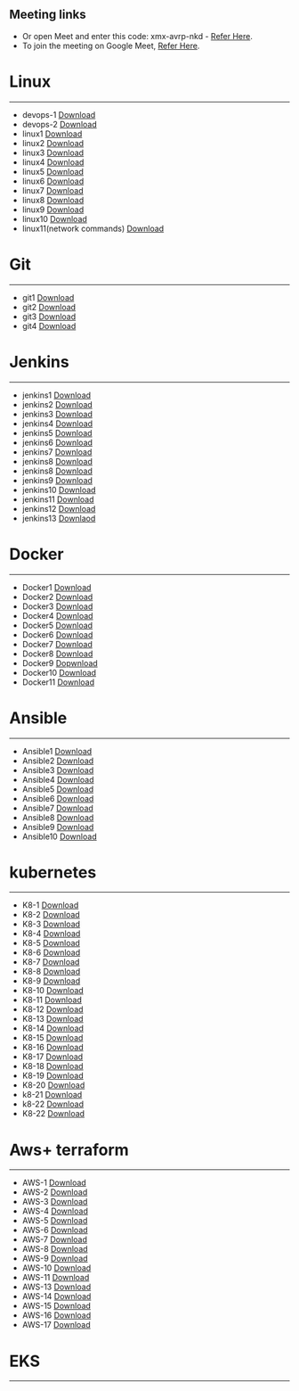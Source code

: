 Meeting links
-------------------------------------------------------------------
* Or open Meet and enter this code: xmx-avrp-nkd - [Refer Here](https://meet.goto.com/malleshsvu/devops18-vt).
* To join the meeting on Google Meet, [Refer Here](https://meet.google.com/xmx-avrp-nkd).

# Linux
----------------------------------------------------------------------
* devops-1 [Download](https://transcripts.gotomeeting.com/#/s/c0640873245789052b1d1608612f75b6750accc5fc7b1c7bd163be3676500645)
* devops-2 [Download](https://transcripts.gotomeeting.com/#/s/6a5623a34959f6822b7c395116393e792cf657ae9a1dd4146946ec81b9935b41)
* linux1 [Download](https://transcripts.gotomeeting.com/#/s/a21133dc744ab84a478f345ba71b66373b8a38f17bf13cdbbba09467dec380d6)
* linux2 [Download](https://transcripts.gotomeeting.com/#/s/994e75caf57c920ef461280aa371e2d5557056e1c03dbd250d2cb7936959085c)
* linux3 [Download](https://transcripts.gotomeeting.com/#/s/1a7d8d1471d56fa4efda5de25a2913a1c80979d3b209c6e9ad5b053fffbecd91)
* linux4 [Download](https://transcripts.gotomeeting.com/#/s/db31f7d6fd044cd3db60ce4ecd773068a98d4bea221c74d4d226419c8284c535)
* linux5 [Download](https://transcripts.gotomeeting.com/#/s/d9d1ee7df54ef3f1f1e7c43d339affa0569677e97d1b97ee58c4fe1adca7d245)
* linux6 [Download](https://transcripts.gotomeeting.com/#/s/672ccfb91df59c508817325a6250d9e0f0b1a13547e8acf7901c14f745537611)
* linux7 [Download](https://transcripts.gotomeeting.com/#/s/64c1359d4ac052e15cded69d5a7e73900221abf62baf6e38109805cd6ea5f762)
* linux8 [Download](https://transcripts.gotomeeting.com/#/s/aaf6dfa6cef03c09b79bc6bd9c79a9d4b4622f1f43626c53b34f1c0fd8a03c49)
* linux9 [Download](https://transcripts.gotomeeting.com/#/s/f0db05e6b302de422eb92079b853d39f5e30c25812b7dd2b1f56633bc8b8ed6d)
* linux10 [Download](https://transcripts.gotomeeting.com/#/s/b4cdc526f08e6d22cb4f300c80ea783d63aff46cfe02479f4091423ebf1b58fc)
* linux11(network commands) [Download](https://transcripts.gotomeeting.com/#/s/c4c70745623d41258afc615d4d73150de6fa586ede01146ae5f22a67d1c8e38f)

# Git
-----------------------------------------------
* git1 [Download](https://transcripts.gotomeeting.com/#/s/6204727710965b8f4d6ff70847b23926fd682399d1f04abf2da718f13377de19)
* git2 [Download](https://transcripts.gotomeeting.com/#/s/b1a672be5a1fca18938044d651e7ea6f743227add56cef08aa19d1e95e637edf)
* git3 [Download](https://transcripts.gotomeeting.com/#/s/bcb1525c39891c8d46f658c5ea8e06f56f6087662bf6d78ba9a16685192e07bc)
* git4 [Download](https://transcripts.gotomeeting.com/#/s/024773fe87d8a3904786cd2c978e684ab43cc6d14a4b98e09c09f9c6dfe66f72)


# Jenkins
--------------------------------------------------------------------------
* jenkins1 [Download](https://transcripts.gotomeeting.com/#/s/ad77ee1ef695b7a74108eb84ad6b6590a3847b6f9e07ba04e09d3099ae88f281)
* jenkins2 [Download](https://transcripts.gotomeeting.com/#/s/b5c3e6b05f5154cbda3150631bec63185da520385df70dbdf7685c6d3c14a409)
* jenkins3 [Download](https://transcripts.gotomeeting.com/#/s/713c075868eeed8c8ce040af811fc6497556b6e19948ed3e2f50593d93c9d085)
* jenkins4 [Download](https://transcripts.gotomeeting.com/#/s/6df610b8306c73044fb4540e356c968d1571608d09dded0c3548067932b1f06)
* jenkins5 [Download](https://transcripts.gotomeeting.com/#/s/e4c623f9fe9b545491668c52f85a87e49480dd9535d22a0b99d4709d1ea7c5af)
* jenkins6 [Download](https://transcripts.gotomeeting.com/#/s/18f6177301a0e7bb452008d9bca2e5b11896cdc088aa04e0172a65cc842663f4)
* jenkins7 [Download](https://transcripts.gotomeeting.com/#/s/091d3700ca9d0333e724890f07e5bda27e3ecd3de3bbb305e66c45b0b54664de)
* jenkins8 [Download](https://transcripts.gotomeeting.com/#/s/f244a67ffff14cc792bf29c54dcb6a32e056aef5be200cd6dbf4baa8d9cf9da5)
* jenkins8 [Download](https://transcripts.gotomeeting.com/#/s/8a8ba204454de8766e2effab2ebd8e0c50109a48120f8ecff611520da49e5c64)
* jenkins9 [Download](https://transcripts.gotomeeting.com/#/s/654b134ba88457e20cf44d61dbe9f3d75afe28fc3bfd07b505870d0c9bfb20e8)
* jenkins10 [Download](https://transcripts.gotomeeting.com/#/s/654b134ba88457e20cf44d61dbe9f3d75afe28fc3bfd07b505870d0c9bfb20e8)
* jenkins11 [Download](https://transcripts.gotomeeting.com/#/s/9843a93d7df78c7fb1531bad33544b2d967e362f33e9a943e494f60692c7f0d8)
* jenkins12 [Download](https://transcripts.gotomeeting.com/#/s/2b725c4dfe93ccdb127e6a14b0ef278bb962a02d37c8891ffd42e22a80f08fda)
* jenkins13 [Downlaod](https://transcripts.gotomeeting.com/#/s/2dfdcd5419a2af5f780841215cc7493b42c1727af85e6e1005262c1f24ccdcfc)

# Docker
-------------------------------------------------------------------------------
* Docker1 [Download](https://transcripts.gotomeeting.com/#/s/9821375dc9189fb481d577660477119ab7a155fae63e887e856d514b86c8e64e)
* Docker2 [Download](https://transcripts.gotomeeting.com/#/s/0f91065b2111d77d276a91243798c19813c206205e83aace04f6f5f3a5d4117c)
* Docker3 [Download](https://transcripts.gotomeeting.com/#/s/20e82b67a25eb036fab3e2035a9b5c363ba6dcc1b3cacd493e4b221bd4426d42) 
* Docker4 [Download](https://transcripts.gotomeeting.com/#/s/a040ac11a66195192bb9c41366c05aaaf757864487159d55ddb7c9864e6ba688)
* Docker5 [Download](https://transcripts.gotomeeting.com/#/s/907e7c713012febe00b3706699ded9a3523841be06ad0a74515576395c96e07b)
* Docker6 [Download](https://transcripts.gotomeeting.com/#/s/5087f3a10551ad5d0c0e9343ef926a59ea78aa97a3fccd105726033e4b237bf6)
* Docker7 [Download](https://transcripts.gotomeeting.com/#/s/903c5e4777434a3b568d2926c366bf328ab8c620372cd0b8bbd2258373133746)
* Docker8 [Download](https://transcripts.gotomeeting.com/#/s/f9bbe73b3e51f19e587e9e3ddb48c589df296af77b04f298c0bbe61e9b399363)
* Docker9 [Dopwnload](https://transcripts.gotomeeting.com/#/s/54bf11634bce60d8e3fd42e52db045b490e3233162227c87bf9b89121e2f3636)
* Docker10 [Download](https://transcripts.gotomeeting.com/#/s/a32c14e04497e4a7171923981d300768857990c872f4ea6da522cdf6c2ea78fa)
* Docker11 [Download](https://transcripts.gotomeeting.com/#/s/51ef4ba93004ab926afd8b9da3a2f85275d34b9ad95671899f8a21cd3d164a34)


# Ansible
--------------------------------------------------------------------------------
* Ansible1 [Download](https://transcripts.gotomeeting.com/#/s/c0299ea7ab662f6eee271bee22f01633a848fa55f4af4221e65bcee5ada1e9fc)
* Ansible2 [Download](https://transcripts.gotomeeting.com/#/s/f7d2da506a06c07110eea4b5443f4567870b3939152cebb2102104f256570e49)
* Ansible3 [Download](https://transcripts.gotomeeting.com/#/s/3fd55093e6ec9efa78685084e12bf111a26e44e91898e15debf51b1371ef2b1b)
* Ansible4 [Download](https://transcripts.gotomeeting.com/#/s/536969979111f77f91c12c654ddd082c1ee4afc2923cd25b077d31cb4a547101)
* Ansible5 [Download](https://transcripts.gotomeeting.com/#/s/1e4953f3bfee496bb7d9489ab7725c35eb93adad6e4df36c49f22b6c925f091f)
* Ansible6 [Download](https://transcripts.gotomeeting.com/#/s/1ae9b3025cbc0ae244ca0250694e765e861614703b92c779f8de537ec9242b7a)
* Ansible7 [Download](https://transcripts.gotomeeting.com/#/s/b82acedd6dcd136c9a17421e0eb8bee6c93f905d5dc1f701122ecee6663a68a3)
* Ansible8 [Download](https://transcripts.gotomeeting.com/#/s/9be9134eb319991ce40e2ac258b1fb4b417527995603d1d20ba4259e516cf7e0)
* Ansible9 [Download](https://transcripts.gotomeeting.com/#/s/de1224c3537762837ef10d565ec41e2e74e180125864a970536bab773784213c)
* Ansible10 [Download](https://transcripts.gotomeeting.com/#/s/03342c368a81c9a75c031e831ae08d95d17cd4de1bf221c4aed2fa44e5e249b0)


# kubernetes
-------------------------------------------------------------------------
* K8-1 [Download](https://transcripts.gotomeeting.com/#/s/1debda9a478a7481cdf4e6ce4b58143d42524b5b4f5394db6765d067c905129f)
* K8-2 [Download](https://transcripts.gotomeeting.com/#/s/95fe31e75faaa917862ab49d3f057e079d1f269eebf4f2bba5126d49ee1ee8f3)
* K8-3 [Download](https://transcripts.gotomeeting.com/#/s/23f766573318925b4ac3e33f42449a2b54562754d4efaf90d73ec39c799c33b4)
* K8-4 [Download](https://transcripts.gotomeeting.com/#/s/21bb828a369c9ace43097deb8ff77703f358a18ba2e9b8cab51e3d808ad36a86)
* K8-5 [Download](https://transcripts.gotomeeting.com/#/s/9e5860d361b19fcee5b90ee8a6d57bf538cae966574c88769cce38691912d73c) 
* K8-6 [Download](https://transcripts.gotomeeting.com/#/s/48887ce8eff7c87105b83cfc65ad8c46710665c814a29118886f7c0776e757df) 
* K8-7 [Download](https://transcripts.gotomeeting.com/#/s/320a9239aeb057df0091cd47ee3193a9157e5dfd83f18b7e4243c7a975ea221f) 
* K8-8 [Download](https://transcripts.gotomeeting.com/#/s/f07abd3b9c35b1d21a7f5e8c1a38ccef4586c3cc7b7a9a8d534ade8137ea1806) 
* K8-9 [Download](https://transcripts.gotomeeting.com/#/s/fb5833fe06be61a59f3806096f504da3f468fe2dcb365d8ddcd028c5450e908b)
* K8-10 [Download](https://transcripts.gotomeeting.com/#/s/865f2438b983c45eb0bf4ecfa870c843c1f52b948473a18f5c288278af228946)
* K8-11 [Download](https://transcripts.gotomeeting.com/#/s/836d2d38fc511c7f2eb56fb047692ab77d297972a8ca6e76364f8094bbc7b6ad)
* K8-12 [Download](https://transcripts.gotomeeting.com/#/s/cb4fa75284c21b2a9362c1eab3fea6b3a25bfcb3a6be8da5d0af9f21865167ef)
* K8-13 [Download](https://transcripts.gotomeeting.com/#/s/13774f27e94131488dae239bc81c466bcc6a347f17686019aa89a2e4eed77140)
* K8-14 [Download](https://transcripts.gotomeeting.com/#/s/c3f67507e09c3ea73e04cbfdee9d4d4e7d85289a589b31ebadf4ce84f1a13010)
* K8-15 [Download](https://transcripts.gotomeeting.com/#/s/a9246eb6e0305d2b1f1d80a53e0c484053833b1a73c6ec42fac64d6a38b03c0d)
* K8-16 [Download](https://transcripts.gotomeeting.com/#/s/912d184f0262bf17f11746dbd325f87974784c6c0a01da11f714b806a9a2c224)
* K8-17 [Download](https://transcripts.gotomeeting.com/#/s/a4c8afd9282a014da00899d07c3780451ac2048f2fcee3ae05042e10bdc1f459)
* K8-18 [Download](https://transcripts.gotomeeting.com/#/s/83f1dc99846eb7b9cb8fa602af1ab2e772f21d44679b840e7504aca4510d8de1)
* K8-19 [Download](https://transcripts.gotomeeting.com/#/s/5f6a88b156e3b2361c9cb6e2abe6b9d3b3a978d6234545f27ef6566c4228e53e)
* K8-20 [Download](https://transcripts.gotomeeting.com/#/s/83aded90df7417bf4ae69a75212442977ee96acb5e90a36588569e3b1381e578)
* k8-21 [Download](https://transcripts.gotomeeting.com/#/s/88662289c719c4c933c2cdfaf2e6f47af596d989a2ee53a5dabe996bb0217373)
* k8-22 [Download](https://transcripts.gotomeeting.com/#/s/f56a5aa0f4f2b6a2b97fc9559e97b380926168169067f1abd6a38a1ab3cf8b0d)
* K8-22 [Download](https://transcripts.gotomeeting.com/#/s/e8abd48ed5bfbfa96eb9e263136942367d8423a428e06f06ff3e26085b5b83e2)



# Aws+ terraform
-------------------------------------------------------------------------------
* AWS-1 [Download](https://transcripts.gotomeeting.com/#/s/3111b007724169b1f5b2e8a221caa945a94367fc35e0a8e37d1888e746191156) 
* AWS-2 [Download](https://transcripts.gotomeeting.com/#/s/b08167a7bf74f69a937b1b560404e1aa7747463a0ef1759db1b6ad70a5ba2f44) 
* AWS-3 [Download](https://transcripts.gotomeeting.com/#/s/572043c209cbfd4a6304c8620e58886e67ad1e084f96807d2a408ec8c6b708c9)
* AWS-4 [Download](https://transcripts.gotomeeting.com/#/s/b0e8857220f1b39ed9967a92f2d37f07ae6d813576d9a1ffe93c6355b9579211) 
* AWS-5 [Download](https://transcripts.gotomeeting.com/#/s/18b587a3613346e82990466fa3d87dd9904a2dc230643db0c42793be33db4da8)
* AWS-6 [Download](https://transcripts.gotomeeting.com/#/s/1c6ffc15709386954a877407958e0e0485c8440e5449463c8a572d2631313142)    
* AWS-7 [Download](https://transcripts.gotomeeting.com/#/s/20f4da537a478e1efcae4e596e5b7922c448a9976601d6c64c521b41391108c7) 
* AWS-8 [Download](https://transcripts.gotomeeting.com/#/s/e7b9e0cf162fe4b481d53125bdf76eddeb7fc67bf85a54a0aabd2682c904a518)
* AWS-9 [Download](https://transcripts.gotomeeting.com/#/s/03c07df8d94be70948ac35ad7f5e8afe1c85d8733d036334705226358e768513)
* AWS-10 [Download](https://transcripts.gotomeeting.com/#/s/4bf7772c8cc4429d841f2f6abbe490b52469ce191176176dab4ad722e227fd37)
* AWS-11 [Download](https://transcripts.gotomeeting.com/#/s/00513d1be3305582f89ec62bd8ef5caf2617fe97c86d2e258212660498057e73)
* AWS-13 [Download](https://transcripts.gotomeeting.com/#/s/ec34000ad9c30d45e55a31bef6fd3e0ca27fd1fe855905f0a2958b166f49dc9d)
* AWS-14 [Download](https://transcripts.gotomeeting.com/#/s/fefb61e7d6a2eebb4c69dadbb0efcce9a9fb6dcc17c3dadd57c6db4bbaf81dce)
* AWS-15 [Download](https://transcripts.gotomeeting.com/#/s/dadba4aa54c5a72ce85ed91b3e008c3ae831b974e6686fb2a7697bded6e0a661)
* AWS-16 [Download](https://transcripts.gotomeeting.com/#/s/76e4471205bc69db369ed59c3e400497c15f1ee10584a15f2c62ad60907871df)
* AWS-17 [Download](https://transcripts.gotomeeting.com/#/s/f067bdd6e2b6f9eedd6bd76244fbe36d8cb2366b6663ef50d28c77bdfd589c79)
  
# EKS
---------------------------------------------------------------------




